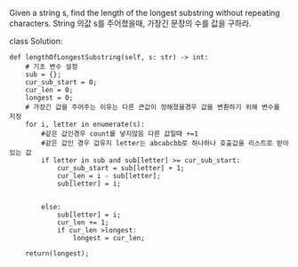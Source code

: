 Given a string s, find the length of the longest substring without repeating characters.
 String 의값 s를 주어졌을때, 가장긴 문장의 수를 값을 구하라.




class Solution:
    
    def lengthOfLongestSubstring(self, s: str) -> int:
        # 기초 변수 설정
        sub = {};
        cur_sub_start = 0;
        cur_len = 0;
        longest = 0;
        # 가장긴 값을 주어주는 이유는 다른 큰값이 정해졌을경우 값을 변환하기 위해 변수를 지정 
        for i, letter in enumerate(s):
            #같은 값인경우 count를 넣지않음 다른 값일때 +=1 
            #같은 값인 경우 값유지 letter는 abcabcbb로 하나하나 호출값을 리스트로 받아있는 값 
            if letter in sub and sub[letter] >= cur_sub_start:
                cur_sub_start = sub[letter] + 1;
                cur_len = i - sub[letter];
                sub[letter] = i;
                
                
            else:
                sub[letter] = i;
                cur_len += 1;
                if cur_len >longest:
                    longest = cur_len;
        
        return(longest);

